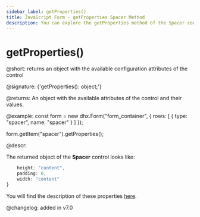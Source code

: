 ```yaml
---
sidebar_label: getProperties()
title: JavaScript Form - getProperties Spacer Method 
description: You can explore the getProperties method of the Spacer control of Form in the documentation of the DHTMLX JavaScript UI library. Browse developer guides and API reference, try out code examples and live demos, and download a free 30-day evaluation version of DHTMLX Suite.
---
```


# getProperties()

@short: returns an object with the available configuration attributes of the control

@signature: {'getProperties(): object;'}

@returns:
An object with the available attributes of the control and their values.

@example:
const form = new dhx.Form("form_container", {
    rows: [
        {
            type: "spacer",
            name: "spacer"
        }
    ]
});

form.getItem("spacer").getProperties();

@descr:

The returned object of the **Spacer** control looks like:

```javascript
	height: "content",
	padding: 0,
	width: "content"
}
```

You will find the description of these properties [here](form/api/spacer/api_spacer_properties.md).

@changelog: added in v7.0
